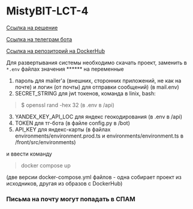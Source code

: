 # MistyBIT-LCT-4

<a href="http://188.72.108.76/auth/login">Ссылка на решение</a> 

<a href="https://web.telegram.org/k/#@branchlessEmployeeBot">Ссылка на телеграм бота</a> 

<a href="https://hub.docker.com/repository/docker/vaynbaum/task-hack/general">Ссылка на репозиторий на DockerHub</a> 

Для развертывания системы необходимо скачать проект, заменить в `*.env` файлах значения ****** на переменные 
1. пароль для mailer'а (внешних, сторонних приложений, не как на почте) и логин (от почты) для отправки сообщений)  (в mail.env)
2. SECRET_STRING для jwt токенов, команда в linix, bash:
   
> $ openssl rand -hex 32 (в .env в /api)
> 
3. YANDEX_KEY_API_LOC для яндекс геокодирования (в .env в /api)
4. TOKEN для тг-бота (в файле config.py в /bot)
5. API_KEY для яндекс-карты (в файлах environments/environment.prod.ts и environments/environment.ts в /front/src/environments)

и ввести команду 
> docker compose up

(две версии docker-compose.yml файлов - одна собирает проект из исходников, другая из образов с DockerHub)

### Письма на почту могут попадать в СПАМ
